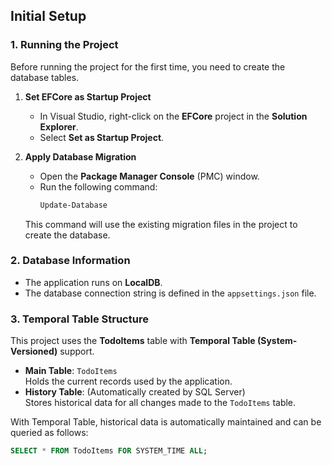 
## Initial Setup

### 1. Running the Project
Before running the project for the first time, you need to create the database tables.

1. **Set EFCore as Startup Project**  
   - In Visual Studio, right-click on the **EFCore** project in the **Solution Explorer**.  
   - Select **Set as Startup Project**.

2. **Apply Database Migration**  
   - Open the **Package Manager Console** (PMC) window.  
   - Run the following command:
     ```powershell
     Update-Database
     ```
   This command will use the existing migration files in the project to create the database.

### 2. Database Information
- The application runs on **LocalDB**.  
- The database connection string is defined in the `appsettings.json` file.

### 3. Temporal Table Structure
This project uses the **TodoItems** table with **Temporal Table (System-Versioned)** support.

- **Main Table**: `TodoItems`  
  Holds the current records used by the application.
- **History Table**: (Automatically created by SQL Server)  
  Stores historical data for all changes made to the `TodoItems` table.

With Temporal Table, historical data is automatically maintained and can be queried as follows:
```sql
SELECT * FROM TodoItems FOR SYSTEM_TIME ALL;

